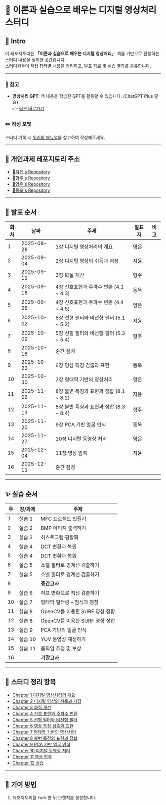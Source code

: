 # 📖 이론과 실습으로 배우는 디지털 영상처리 스터디

## 📌 Intro

이 레포지토리는 **「이론과 실습으로 배우는 디지털 영상처리」** 책을 기반으로 진행하는 스터디 내용을 정리한 공간입니다.  
스터디원들이 직접 챕터별 내용을 정리하고, 발표 자료 및 실습 결과를 공유합니다.  

---

### 🔎 참고
- **영상처리 GPT**: 책 내용을 학습한 GPT를 활용할 수 있습니다. (ChatGPT Plus 필요)  
  👉 [링크 바로가기](https://chatgpt.com/g/g-689163026f10819193a22ec1db22b673-digital-image-processing)

### ✏️ 작성 포맷
스터디 기록 시 [위키의 매뉴얼](https://github.com/han-skyler/Digital-Image-Processing/wiki)을 참고하여 작성해주세요.  

---
## 📂 개인과제 레포지토리 주소

- [🔗지윤's Repository](https://github.com/han-skyler/Digital_Image_Processing_Assignment)
- [🔗형주's Repository](https://github.com/corlexvusR/Digital_Image_Processing_Assignment)
- [🔗영은's Repository](https://github.com/YE7283/Digital_Image_Processing_Assignment)
- [🔗동욱's Repository](https://github.com/yourname/yourrepo)
---

## 🚀 발표 순서

| 회차 | 날짜 | 주제 | 발표자 | 비고 |
| --- | --- | --- | --- | --- |
| 1 | 2025-08-28 | 1장 디지털 영상처리의 개요 | 영은 |  |
| 2 | 2025-09-04 | 2장 디지털 영상의 취득과 저장 | 지윤 |  |
| 3 | 2025-09-11 | 3장 화질 개선 | 형주 |  |
| 4 | 2025-09-18 | 4장 신호표현과 주파수 변환 (4.1 ~ 4.3) | 동욱 |  |
| 5 | 2025-09-25 | 4장 신호표현과 주파수 변환 (4.4 ~ 4.5) | 영은 |  |
| 6 | 2025-10-02 | 5장 선형 필터와 비선형 필터 (5.1 ~ 5.2) | 지윤 |  |
| 7 | 2025-10-09 | 5장 선형 필터와 비선형 필터 (5.3 ~ 5.4) | 형주 |  |
| 8 | 2025-10-16 | 중간 점검 |  |  |
| 9 | 2025-10-23 | 6장 영상 특징 검출과 표현 | 동욱 |  |
| 10 | 2025-10-30 | 7장 형태학 기반의 영상처리 | 영은 |  |
| 11 | 2025-11-06 | 8장 불변 특징과 표현과 정합 (8.1 ~ 8.2) | 지윤 |  |
| 12 | 2025-11-13 | 8장 불변 특징과 표현과 정합 (8.3 ~ 8.4) | 형주 |  |
| 13 | 2025-11-20 | 9장 PCA 기반 얼굴 인식 | 동욱 |  |
| 14 | 2025-11-27 | 10장 디지털 동영상 처리 | 영은 |  |
| 15 | 2025-12-04 | 11장 영상 압축 | 지윤 |  |
| 16 | 2025-12-11 | 중간 점검 |  |  |

---

## ✨ 실습 순서

| 주  | 장/과제 | 주제                                |
|----|---------|-------------------------------------|
| 1  | 실습 1  | MFC 프로젝트 만들기                 |
| 2  | 실습 2  | BMP 이미지 출력하기                 |
| 3  | 실습 3  | 히스토그램 평활화                   |
| 4  | 실습 4  | DCT 변환과 복원                      |
| 5  | 실습 4  | DCT 변환과 복원                      |
| 6  | 실습 5  | 소벨 필터로 경계선 검출하기          |
| 7  | 실습 5  | 소벨 필터로 경계선 검출하기          |
| 8  |         | **중간고사**                        |
| 9  | 실습 6  | 허프 변환으로 직선 검출하기          |
| 10 | 실습 7  | 형태학 필터링 – 침식과 팽창          |
| 11 | 실습 8  | OpenCV를 이용한 SURF 영상 정합       |
| 12 | 실습 8  | OpenCV를 이용한 SURF 영상 정합       |
| 13 | 실습 9  | PCA 기반의 얼굴 인식                 |
| 14 | 실습 10 | YUV 동영상 재생하기                  |
| 15 | 실습 11 | 움직임 추정 및 보상                  |
| 16 |         | **기말고사**                        |

---

## 📂 스터디 정리 항목

- [Chapter 1 디지털 영상처리의 개요](./01-Introduction/summary.md)
- [Chapter 2 디지털 영상의 취득과 저장](./02-Acquisition/summary.md)
- [Chapter 3 화질 개선](./03-Enhancement/summary.md)
- [Chapter 4 신호 표현과 주파수 변환](./04-Frequency/summary.md)
- [Chapter 5 선형 필터와 비선형 필터](./05-Filters/summary.md)
- [Chapter 6 영상 특징 검출과 표현](./06-Features/summary.md)
- [Chapter 7 형태학 기반의 영상처리](./07-Morphology/summary.md)
- [Chapter 8 불변 특징의 표현과 정합](./08-Invariant/summary.md)
- [Chapter 9 PCA 기반 얼굴 인식](./09-PCA-Face/summary.md)
- [Chapter 10 디지털 동영상 처리](./10-Video/summary.md)
- [Chapter 11 영상 압축](./11-Compression/summary.md)
- [Chapter 12 실습](./12-Practice/summary.md)

---

## 🙌 기여 방법

1. 레포지토리를 `fork` 한 뒤 브랜치를 생성합니다.  

